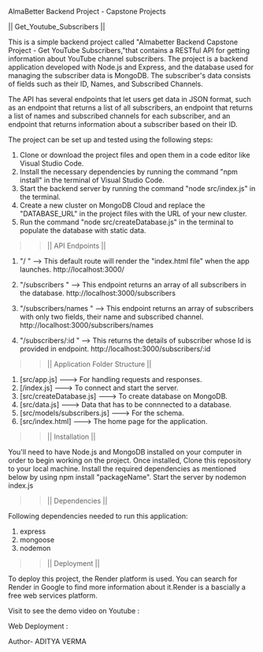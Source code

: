  AlmaBetter Backend Project - Capstone Projects

|| Get_Youtube_Subscribers ||

This is a simple backend project called "Almabetter Backend Capstone Project - Get YouTube Subscribers,"that contains a RESTful API for getting information about YouTube channel subscribers. The project is a backend application developed with Node.js and Express, and the database used for managing the subscriber data is MongoDB. The subscriber's data consists of fields such as their ID, Names, and Subscribed Channels.

The API has several endpoints that let users get data in JSON format, such as an endpoint that returns a list of all subscribers, an endpoint that returns a list of names and subscribed channels for each subscriber, and an endpoint that returns information about a subscriber based on their ID.

The project can be set up and tested using the following steps:

1. Clone or download the project files and open them in a code editor like Visual Studio Code.
2. Install the necessary dependencies by running the command "npm install" in the terminal of Visual Studio Code.
3. Start the backend server by running the command "node src/index.js" in the terminal.
4. Create a new cluster on MongoDB Cloud and replace the "DATABASE_URL" in the project files with the URL of your new cluster.
5. Run the command "node src/createDatabase.js" in the terminal to populate the database with static data.


>> || API Endpoints ||

1. "/ " --> This default route will render the "index.html file" when the app launches. http://localhost:3000/

2. "/subscribers " --> This endpoint returns an array of all subscribers in the database. http://localhost:3000/subscribers

3. "/subscribers/names " --> This endpoint returns an array of subscribers with only two fields, their name and subscribed channel. http://localhost:3000/subscribers/names

4. "/subscribers/:id " --> This returns the details of subscriber whose Id is provided in endpoint. http://localhost:3000/subscribers/:id


>> || Application Folder Structure ||

1. [src/app.js] ---> For handling requests and responses.
2. [/index.js] ---> To connect and start the server.
3. [src/createDatabase.js] ---> To create database on MongoDB.
4. [src/data.js] ---> Data that has to be connnected to a database.
5. [src/models/subscribers.js] ---> For the schema.  
6. [src/index.html] ---> The home page for the application.


>> || Installation ||

You'll need to have Node.js and MongoDB installed on your computer in order to begin working on the project. 
Once installed, Clone this repository to your local machine.
Install the required dependencies as mentioned below by using npm install "packageName".
Start the server by nodemon index.js

>> || Dependencies ||

Following dependencies needed to run this application: 
1. express
2. mongoose
3. nodemon

>> || Deployment ||

To deploy this project, the Render platform is used. You can search for Render in Google to find more information about it.Render is a bascially a free web services platform.

Visit to see the demo video on Youtube : 

Web Deployment :  

Author- ADITYA VERMA


